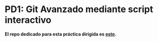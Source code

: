 # PD1: Git Avanzado mediante script interactivo

**El repo dedicado para esta práctica dirigida es [este](https://github.com/AldoLunaBueno/ej-pd2-interactive-script.git).**
